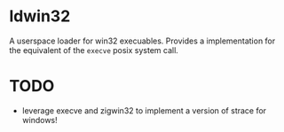 # ldwin32

A userspace loader for win32 execuables.  Provides a implementation for the equivalent of the `execve` posix system call.

# TODO

* leverage execve and zigwin32 to implement a version of strace for windows!

